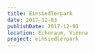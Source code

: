 ```yaml
---
title: Einsiedlerpark
date: 2017-12-03
publishDate: 2017-12-01
location: Echoraum, Vienna
project: einsiedlerpark
---
```



